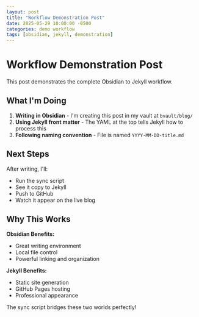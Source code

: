 ```yaml
---
layout: post
title: "Workflow Demonstration Post"
date: 2025-05-29 10:00:00 -0500
categories: demo workflow
tags: [obsidian, jekyll, demonstration]
---
```


# Workflow Demonstration Post

This post demonstrates the complete Obsidian to Jekyll workflow.

## What I'm Doing

1. **Writing in Obsidian** - I'm creating this post in my vault at `bvault/blog/`
2. **Using Jekyll front matter** - The YAML at the top tells Jekyll how to process this
3. **Following naming convention** - File is named `YYYY-MM-DD-title.md`

## Next Steps

After writing, I'll:
- Run the sync script
- See it copy to Jekyll
- Push to GitHub
- Watch it appear on the live blog

## Why This Works

**Obsidian Benefits:**
- Great writing environment
- Local file control
- Powerful linking and organization

**Jekyll Benefits:**
- Static site generation
- GitHub Pages hosting
- Professional appearance

The sync script bridges these two worlds perfectly!